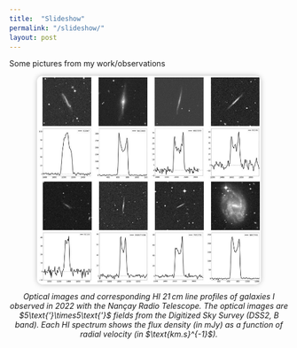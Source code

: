 ```yaml
---
title:  "Slideshow"
permalink: "/slideshow/"
layout: post
---
```


Some pictures from my work/observations  

<div style="text-align: center;">
  <img id="slideshow" src="/images/Nancay_HI_spectra.jpg" alt="Slideshow" style="width: 80%; max-width: 600px; border-radius: 10px; box-shadow: 0 0 10px #0004;">
  <p id="caption" style="font-style: italic; margin-top: 10px;">Optical images and corresponding HI 21 cm line profiles of galaxies I observed in 2022 with the Nançay Radio Telescope. The optical images are $5\text{'}\times5\text{'}$ fields from the Digitized Sky Survey (DSS2, B band). Each HI spectrum shows the flux density (in mJy) as a function of radial velocity (in $\text{km.s}^{-1}$).</p>
</div>

<script>
  const images = [
    "/images/Nancay_HI_spectra.jpg",
    "/images/Adromeda.jpg"
  ];
  const descriptions = [
    "Optical images and corresponding HI 21 cm line profiles of galaxies I observed in 2022 with the Nançay Radio Telescope. The optical images are $5\text{'}\times5\text{'}$ fields from the Digitized Sky Survey (DSS2, B band). Each HI spectrum shows the flux density (in mJy) as a function of radial velocity (in $\text{km.s}^{-1}$).",
    "My bolometric observation of M31 taken with E.A. device and upscaled with AI."
  ];

  let index = 0;
  const imgElement = document.getElementById("slideshow");
  const captionElement = document.getElementById("caption");

  setInterval(() => {
    index = (index + 1) % images.length;
    imgElement.src = images[index];
  }, 10000); // 10s
</script>
